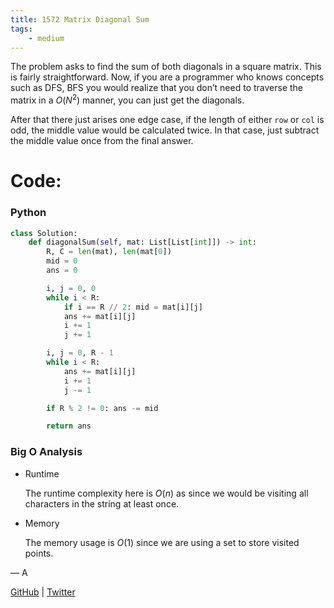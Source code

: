 ```yaml
---
title: 1572 Matrix Diagonal Sum
tags:
    - medium
---
```




The problem asks to find the sum of both diagonals in a square matrix. This is fairly straightforward. Now, if you are a programmer who knows concepts such as DFS, BFS you would realize that you don’t need to traverse the matrix in a $O(N^2)$ manner, you can just get the diagonals.

After that there just arises one edge case, if the length of either `row` or `col` is odd, the middle value would be calculated twice. In that case, just subtract the middle value once from the final answer.

# Code:

### Python

```python
class Solution:
    def diagonalSum(self, mat: List[List[int]]) -> int:
        R, C = len(mat), len(mat[0])
        mid = 0
        ans = 0

        i, j = 0, 0
        while i < R:
            if i == R // 2: mid = mat[i][j]
            ans += mat[i][j]
            i += 1
            j += 1

        i, j = 0, R - 1 
        while i < R: 
            ans += mat[i][j]
            i += 1
            j -= 1

        if R % 2 != 0: ans -= mid

        return ans
```

### Big O Analysis

- Runtime
    
    The runtime complexity here is $O(n)$ as since we would be visiting all characters in the string at least once.
    
- Memory
    
    The memory usage is $O(1)$ since we are using a set to store visited points.
    

— A

[GitHub](https://github.com/AtharvaKamble) | [Twitter](https://twitter.com/AtharvaKamble07)